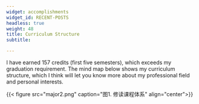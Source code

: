 ```yaml
---
widget: accomplishments
widget_id: RECENT-POSTS
headless: true
weight: 48
title: Curriculum Structure
subtitle: 

---
```


I have earned 157 credits (first five semesters), which exceeds my graduation requirement. The mind map below shows my curriculum structure, which I think will let you know more about my professional field and personal interests.

{{< figure src="major2.png" caption="图1. 修读课程体系"  align="center">}}